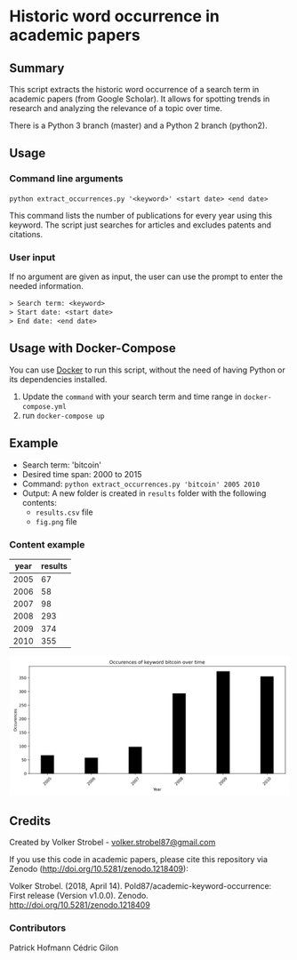 # Historic word occurrence in academic papers

## Summary

This script extracts the historic word occurrence of a search term in
academic papers (from Google Scholar). It allows for spotting trends
in research and analyzing the relevance of a topic over time.

There is a Python 3 branch (master) and a Python 2 branch (python2).

## Usage

### Command line arguments

`python extract_occurrences.py '<keyword>' <start date> <end date>`

This command lists the number of publications for every year using
this keyword. The script just searches for articles and excludes
patents and citations.

### User input

If no argument are given as input, the user can use the prompt to enter the needed information.

```
> Search term: <keyword>
> Start date: <start date>
> End date: <end date>
```

## Usage with Docker-Compose

You can use [Docker](https://www.docker.com/) to run this script, without the need of having Python or its dependencies installed.

1. Update the `command` with your search term and time range in `docker-compose.yml`
2. run `docker-compose up`

## Example

- Search term: 'bitcoin'
- Desired time span: 2000 to 2015
- Command: `python extract_occurrences.py 'bitcoin' 2005 2010`
- Output: A new folder is created in `results` folder with the following contents:
    - `results.csv` file
    - `fig.png` file

### Content example
| year | results |
|------|---------|
| 2005 |    67  |
| 2006 |    58  |
| 2007 |    98  |
| 2008 |    293 |
| 2009 |    374 |
| 2010 |    355 |


![bitcoin chart](./rsc/bitcoin_chart.png "bitcoin chart")

## Credits
Created by Volker Strobel - volker.strobel87@gmail.com

If you use this code in academic papers, please cite this repository via Zenodo (http://doi.org/10.5281/zenodo.1218409):

Volker Strobel. (2018, April 14). Pold87/academic-keyword-occurrence: First release (Version v1.0.0). Zenodo. http://doi.org/10.5281/zenodo.1218409

### Contributors
Patrick Hofmann
Cédric Gilon


